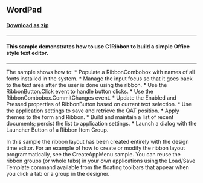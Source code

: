 ## WordPad
#### [Download as zip](https://minhaskamal.github.io/DownGit/#/home?url=https://github.com/GrapeCity/ComponentOne-WinForms-Samples/tree/master/NetFramework\C1.Win.Ribbon\CS\WordPad)
____
#### This sample demonstrates how to use C1Ribbon to build a simple Office style text editor.
____
The sample shows how to: * Populate a RibbonCombobox with names of all fonts installed in the system. * Manage the input focus so that it goes back to the text area after the user is done using the ribbon. * Use the RibbonButton.Click event to handle button clicks. * Use the RibbonCombobox.CommitChanges event. * Update the Enabled and Pressed properties of RibbonButton based on current text selection. * Use the application settings to save and retrieve the QAT position. * Apply themes to the form and Ribbon. * Build and maintain a list of recent documents; persist the list to application settings. * Launch a dialog with the Launcher Button of a Ribbon Item Group. 

In this sample the ribbon layout has been created entirely with the design time editor. For an example of how to create or modify the ribbon layout programmatically, see the CreateAppMenu sample. You can reuse the ribbon groups (or whole tabs) in your own applications using the Load/Save Template command available from the floating toolbars that appear when you click a tab or a group in the designer. 